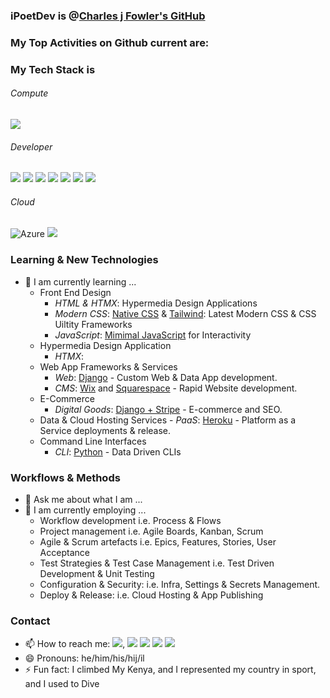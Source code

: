 <!--
    **iPoetDev/Ipoetdev** is a ✨ _special_ ✨ repository because its `README.md` (this file) appears on your GitHub profile.
-->

### iPoetDev is @[Charles j Fowler's GitHub](https://github.com/iPoetDev)

### My Top Activities on Github current are:

### My Tech Stack is

###### Compute
![](https://badgen.net/badge/icon/windows?icon=windows&label)

###### Developer
![](https://badgen.net/badge/icon/git?icon=git&label) ![](https://badgen.net/badge/icon/github?icon=github&label) ![](https://badgen.net/badge/icon/gitlab?icon=gitlab&label) ![](https://badgen.net/badge/icon/jira?icon=jira&label) ![](https://badgen.net/badge/icon/maven?icon=maven&label) ![](https://badgen.net/badge/icon/nuget?icon=nuget&label) ![](https://badgen.net/badge/icon/terminal?icon=terminal&label)

###### Cloud
![](https://badgen.net/badge/Azure/azure%20fundamentals?icon=azure&label  "Azure") ![](https://badgen.net/badge/AWS/aws?icon=amazonaws&label)



### Learning & New Technologies

- 🌱 I am currently learning ...
   -  Front End Design
      -  *HTML & HTMX*: Hypermedia Design Applications
      -  *Modern CSS*: <ins>Native CSS</ins> & <ins>Tailwind</ins>: Latest Modern CSS & CSS Uiltity Frameworks
      -  *JavaScript*: <ins>Mimimal JavaScript</ins> for Interactivity
   -  Hypermedia Design Application
      -  *HTMX*:
   -  Web App Frameworks & Services
      -  *Web*: <ins>Django</ins> - Custom Web & Data App development.
      -  *CMS*: <ins>Wix</ins> and <ins>Squarespace</ins> - Rapid Website development.
   -  E-Commerce
      -  *Digital Goods*:   <ins>Django + Stripe</ins> - E-commerce and SEO.  
   -   Data & Cloud Hosting Services
      -   *PaaS*: <ins>Heroku</ins> - Platform as a Service deployments & release.  
   -  Command Line Interfaces
      -   *CLI*: <ins>Python</ins> - Data Driven CLIs
   


### Workflows & Methods

- 💬 Ask me about what I am ...
- 🌱 I am currently employing ...
   -  Workflow development i.e. Process & Flows
   -  Project management i.e. Agile Boards, Kanban, Scrum
   -  Agile & Scrum artefacts i.e. Epics, Features, Stories, User Acceptance
   -  Test Strategies & Test Case Management i.e. Test Driven Development & Unit Testing
   -  Configuration & Security: i.e. Infra, Settings & Secrets Management.
   -  Deploy & Release: i.e. Cloud Hosting & App Publishing

### Contact
- 📫 How to reach me: [![](https://img.shields.io/badge/LinkTree-%F0%9F%94%97%20Charles%20J%20Fowler%20%F0%9F%94%97-blue?logo=linktree)](https://linktr.ee/charlesjfowler), ![](https://badgen.net/badge/icon/discord?icon=discord&label) ![](https://badgen.net/badge/icon/slack?icon=slack&label) ![](https://badgen.net/badge/icon/telegram?icon=telegram&label) ![](https://badgen.net/badge/icon/twitter?icon=twitter&label)
- 😄 Pronouns: he/him/his/hij/il
- ⚡ Fun fact: I climbed My Kenya, and I represented my country in sport, and I used to Dive

<!--

Here are some ideas to get you started:

- 🔭 I’m currently working on ...
- 🌱 I’m currently learning ...
- 🤔 I’m looking for help with ...
- 💬 Ask me about ...
- ⚡ Fun fact: ...
-->
